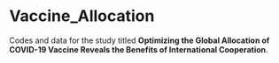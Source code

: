 # Vaccine_Allocation
Codes and data for the study titled __Optimizing the Global Allocation of COVID-19 Vaccine Reveals the Benefits of International Cooperation__.
